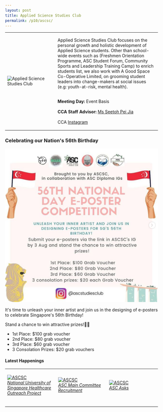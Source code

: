 ```yaml
---
layout: post
title: Applied Science Studies Club
permalink: /p10/ascsc/
---
```

<div>
    <table>
        <tr>
            <td style="width:33%"><image src="{{site.baseurl}}/images/CCA_ascsc.jpg" style="display:block;margin-left:auto;margin-right:auto;" alt="Applied Science Studies Club"></image></td>
            <td>
                <p>
                    Applied Science Studies Club focuses on the personal growth and holistic development of Applied Science students. Other than school-wide events such as (Freshmen Orientation Programme, ASC Student Forum, Community Sports and Leadership Training Camp) to enrich students list, we also work with A Good Space Co-Operative Limited, on grooming student leaders into change-makers at social issues (e.g: youth-at-risk, mental health).<br>
                    <br>
                </p>
                <p>
                   <b>Meeting Day:</b> Event Basis<br>
                    <br>
                    <b>CCA Staff Advisor:</b> <a href="mailto:SEETOH_Pei_Jia@TP.EDU.SG">Ms Seetoh Pei Jia</a><br>
                    <br>
                    CCA <a href="https://www.instagram.com/ascstudiesclub">Instagram</a>
                </p>
            </td>
        </tr>
    </table>
</div>

### Celebrating our Nation's 56th Birthday

[![ePoster](/images/BeInvolved-NDCASc.png)](https://www.instagram.com/p/CR0Si7AH4yS/)

It's time to unleash your inner artist and join us in the designing of e-posters to celebrate Singapore's 56th Birthday!

Stand a chance to win attractive prizes!🥳😉

* 1st Place: $100 grab voucher
* 2nd Place: $80 grab voucher
* 3rd Place: $60 grab voucher
* 3 Consolation Prizes: $20 grab vouchers


#### Latest Happenings

<div>
    <table>
        <tr>
            <td style="width:33%"><br>
                <a href="https://www.instagram.com/p/CPBOrLMHFc7/">
                    <image src="{{site.baseurl}}/images/CCA-assc-ig4.png" style="display:block;margin-left:auto;margin-right:auto;" alt="ASCSC">
                    <h6 style="margin-top:0%">National University of Singapore Healthcare Outreach Project</h6>
                    </image>
                </a>
            </td>
            <td style="width:33%"><br>
                <a href="https://www.instagram.com/p/COQEvdFHC9z/">
                    <image src="{{site.baseurl}}/images/CCA-assc-ig5.png" style="display:block;margin-left:auto;margin-right:auto;" alt="ASCSC">
                    <h6 style="margin-top:0%">ASC Main Committee Recruitment</h6>
                    </image>
                </a>
            </td>
            <td style="width:33%"><br>
                <a href="https://www.instagram.com/p/CN1rq8qHVay/">
                    <image src="{{site.baseurl}}/images/CCA-assc-ig6.png" style="display:block;margin-left:auto;margin-right:auto;" alt="ASCSC">
                    <h6 style="margin-top:0%">ASC Asks</h6>    
                    </image>
                </a>
            </td>
        </tr>
    </table>
</div>